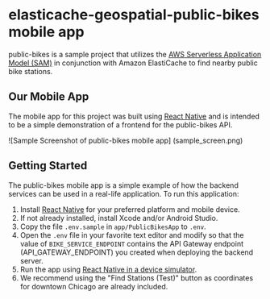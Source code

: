 # elasticache-geospatial-public-bikes mobile app

public-bikes is a sample project that utilizes the [AWS Serverless Application Model (SAM)](https://aws.amazon.com/about-aws/whats-new/2016/11/introducing-the-aws-serverless-application-model/) in conjunction with Amazon ElastiCache to find nearby public bike stations.


## Our Mobile App

The mobile app for this project was built using [React Native](https://facebook.github.io/react-native/) and is intended to be a simple demonstration of a frontend for the public-bikes API.

![Sample Screenshot of public-bikes mobile app]
(sample_screen.png)

## Getting Started

The public-bikes mobile app is a simple example of how the backend services can be used in a real-life application.  To run this application:

1. Install [React Native](https://facebook.github.io/react-native/docs/getting-started.html) for your preferred platform and mobile device.
2. If not already installed, install Xcode and/or Android Studio.
3. Copy the file `.env.sample` in `app/PublicBikesApp` to `.env`.
4. Open the `.env` file in your favorite text editor and modify so that the value of `BIKE_SERVICE_ENDPOINT` contains the API Gateway endpoint (API_GATEWAY_ENDPOINT) you created when deploying the backend server.
5. Run the app using [React Native in a device simulator](https://facebook.github.io/react-native/docs/running-on-simulator-ios.html).
6. We recommend using the "Find Stations (Test)" button as coordinates for downtown Chicago are already included.

